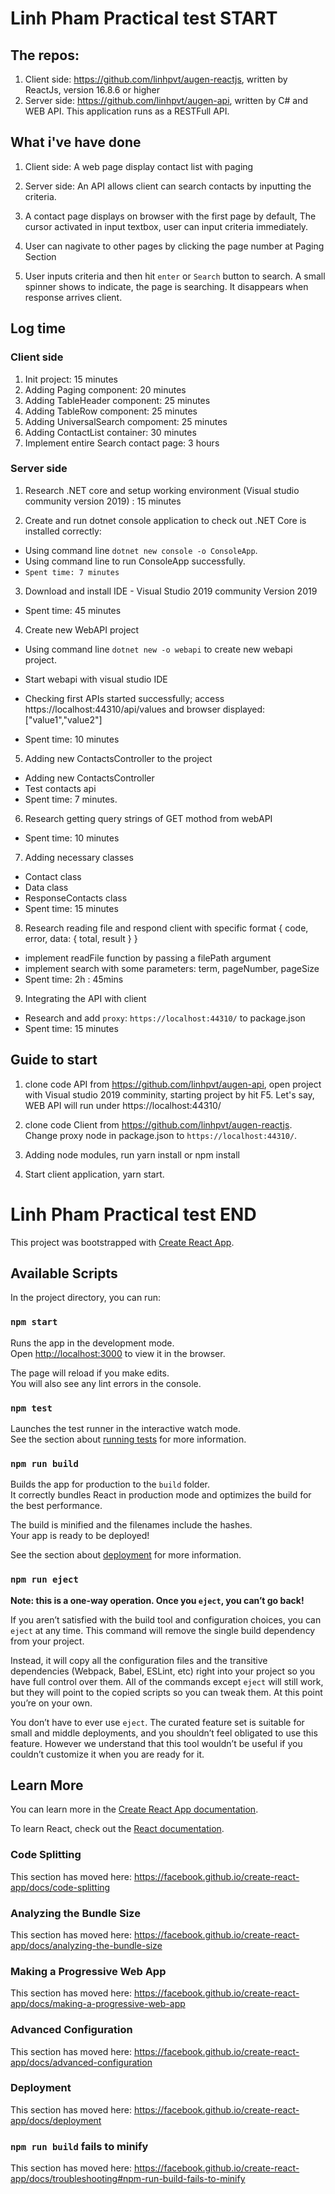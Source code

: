 # Linh Pham Practical test START

## The repos:
 1. Client side: https://github.com/linhpvt/augen-reactjs, written by ReactJs, version 16.8.6 or higher
 2. Server side: https://github.com/linhpvt/augen-api, written by C# and WEB API. This application runs as a RESTFull API.

## What i've have done
1. Client side: A web page display contact list with paging
2. Server side: An API allows client can search contacts by inputting the criteria.

3. A contact page displays on browser with the first page by default, The cursor activated in input textbox, user can input criteria immediately.

4. User can nagivate to other pages by clicking the page number at Paging Section

5. User inputs criteria and then hit `enter` or `Search` button to search. A small spinner shows to indicate, the page is searching. It disappears when response arrives client.


## Log time
### Client side
1. Init project: 15 minutes
2. Adding Paging component: 20 minutes
3. Adding TableHeader component: 25 minutes
4. Adding TableRow component: 25 minutes
5. Adding UniversalSearch compoment: 25 minutes
6. Adding ContactList container: 30 minutes
7. Implement entire Search contact page: 3 hours

### Server side
1. Research .NET core and setup working environment (Visual studio community version 2019) : 15 minutes

2. Create and run dotnet console application to check out .NET Core is installed correctly:
  - Using command line `dotnet new console -o ConsoleApp`.
  - Using command line to run ConsoleApp successfully.
  - `Spent time: 7 minutes`

3. Download and install IDE - Visual Studio 2019 community Version 2019
- Spent time: 45 minutes

4. Create new WebAPI project
- Using command line `dotnet new -o webapi` to create new webapi project.
- Start webapi with visual studio IDE
- Checking first APIs started successfully; access https://localhost:44310/api/values and browser displayed: ["value1","value2"]

- Spent time: 10 minutes

5. Adding new ContactsController to the project
 - Adding new ContactsController
 - Test contacts api
 - Spent time: 7 minutes.
 
6. Research getting query strings of GET mothod from webAPI
 - Spent time: 10 minutes

7. Adding necessary classes
 - Contact class
 - Data class
 - ResponseContacts class
 - Spent time: 15 minutes

8. Research reading file and respond client with specific format { code, error, data: { total, result } }

 - implement readFile function by passing a filePath argument
 - implement search with some parameters: term, pageNumber, pageSize
 - Spent time: 2h : 45mins

9. Integrating the API with client
 - Research and add `proxy`: `https://localhost:44310/` to package.json
 - Spent time: 15 minutes

## Guide to start
1. clone code API from https://github.com/linhpvt/augen-api, open project with Visual studio 2019 comminity, starting project by hit F5.
Let's say, WEB API will run under https://localhost:44310/

2. clone code Client from https://github.com/linhpvt/augen-reactjs. Change proxy node in package.json to `https://localhost:44310/`.

3. Adding node modules, run yarn install or npm install

4. Start client application, yarn start.

# Linh Pham Practical test END


This project was bootstrapped with [Create React App](https://github.com/facebook/create-react-app).

## Available Scripts

In the project directory, you can run:

### `npm start`

Runs the app in the development mode.<br>
Open [http://localhost:3000](http://localhost:3000) to view it in the browser.

The page will reload if you make edits.<br>
You will also see any lint errors in the console.

### `npm test`

Launches the test runner in the interactive watch mode.<br>
See the section about [running tests](https://facebook.github.io/create-react-app/docs/running-tests) for more information.

### `npm run build`

Builds the app for production to the `build` folder.<br>
It correctly bundles React in production mode and optimizes the build for the best performance.

The build is minified and the filenames include the hashes.<br>
Your app is ready to be deployed!

See the section about [deployment](https://facebook.github.io/create-react-app/docs/deployment) for more information.

### `npm run eject`

**Note: this is a one-way operation. Once you `eject`, you can’t go back!**

If you aren’t satisfied with the build tool and configuration choices, you can `eject` at any time. This command will remove the single build dependency from your project.

Instead, it will copy all the configuration files and the transitive dependencies (Webpack, Babel, ESLint, etc) right into your project so you have full control over them. All of the commands except `eject` will still work, but they will point to the copied scripts so you can tweak them. At this point you’re on your own.

You don’t have to ever use `eject`. The curated feature set is suitable for small and middle deployments, and you shouldn’t feel obligated to use this feature. However we understand that this tool wouldn’t be useful if you couldn’t customize it when you are ready for it.

## Learn More

You can learn more in the [Create React App documentation](https://facebook.github.io/create-react-app/docs/getting-started).

To learn React, check out the [React documentation](https://reactjs.org/).

### Code Splitting

This section has moved here: https://facebook.github.io/create-react-app/docs/code-splitting

### Analyzing the Bundle Size

This section has moved here: https://facebook.github.io/create-react-app/docs/analyzing-the-bundle-size

### Making a Progressive Web App

This section has moved here: https://facebook.github.io/create-react-app/docs/making-a-progressive-web-app

### Advanced Configuration

This section has moved here: https://facebook.github.io/create-react-app/docs/advanced-configuration

### Deployment

This section has moved here: https://facebook.github.io/create-react-app/docs/deployment

### `npm run build` fails to minify

This section has moved here: https://facebook.github.io/create-react-app/docs/troubleshooting#npm-run-build-fails-to-minify
